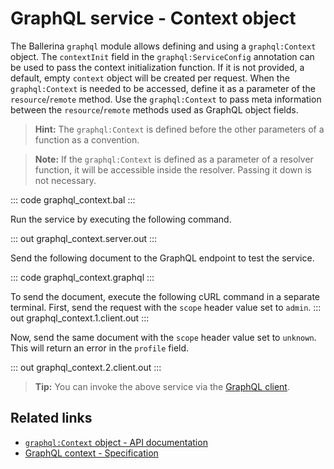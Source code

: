 # GraphQL service - Context object

The Ballerina `graphql` module allows defining and using a `graphql:Context` object. The `contextInit` field in the `graphql:ServiceConfig` annotation can be used to pass the context initialization function. If it is not provided, a default, empty `context` object will be created per request. When the `graphql:Context` is needed to be accessed, define it as a parameter of the `resource`/`remote` method. Use the `graphql:Context` to pass meta information between the `resource`/`remote` methods used as GraphQL object fields.

>**Hint:** The `graphql:Context` is defined before the other parameters of a function as a convention.

>**Note:** If the `graphql:Context` is defined as a parameter of a resolver function, it will be accessible inside the resolver. Passing it down is not necessary.

::: code graphql_context.bal :::

Run the service by executing the following command.

::: out graphql_context.server.out :::

Send the following document to the GraphQL endpoint to test the service.

::: code graphql_context.graphql :::

To send the document, execute the following cURL command in a separate terminal. First, send the request with the `scope` header value set to `admin`.
::: out graphql_context.1.client.out :::

Now, send the same document with the `scope` header value set to `unknown`. This will return an error in the `profile` field.

::: out graphql_context.2.client.out :::

>**Tip:** You can invoke the above service via the [GraphQL client](/learn/by-example/graphql-client-query-endpoint/).

## Related links
- [`graphql:Context` object - API documentation](https://lib.ballerina.io/ballerina/graphql/latest/classes/Context)
- [GraphQL context - Specification](/spec/graphql/#8-context-object)

